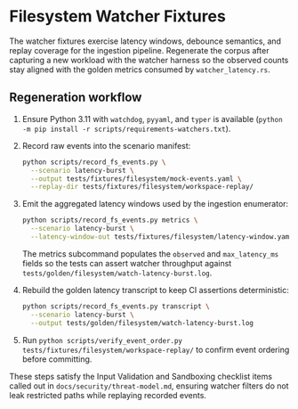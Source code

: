 # Filesystem Watcher Fixtures

The watcher fixtures exercise latency windows, debounce semantics, and replay
coverage for the ingestion pipeline. Regenerate the corpus after capturing a new
workload with the watcher harness so the observed counts stay aligned with the
golden metrics consumed by `watcher_latency.rs`.

## Regeneration workflow

1. Ensure Python 3.11 with `watchdog`, `pyyaml`, and `typer` is available
   (`python -m pip install -r scripts/requirements-watchers.txt`).
2. Record raw events into the scenario manifest:

   ```bash
   python scripts/record_fs_events.py \
     --scenario latency-burst \
     --output tests/fixtures/filesystem/mock-events.yaml \
     --replay-dir tests/fixtures/filesystem/workspace-replay/
   ```

3. Emit the aggregated latency windows used by the ingestion enumerator:

   ```bash
   python scripts/record_fs_events.py metrics \
     --scenario latency-burst \
     --latency-window-out tests/fixtures/filesystem/latency-window.yaml
   ```

   The metrics subcommand populates the `observed` and `max_latency_ms` fields so
   the tests can assert watcher throughput against
   `tests/golden/filesystem/watch-latency-burst.log`.

4. Rebuild the golden latency transcript to keep CI assertions deterministic:

   ```bash
   python scripts/record_fs_events.py transcript \
     --scenario latency-burst \
     --output tests/golden/filesystem/watch-latency-burst.log
   ```

5. Run `python scripts/verify_event_order.py tests/fixtures/filesystem/workspace-replay/`
   to confirm event ordering before committing.

These steps satisfy the Input Validation and Sandboxing checklist items called
out in `docs/security/threat-model.md`, ensuring watcher filters do not leak
restricted paths while replaying recorded events.

